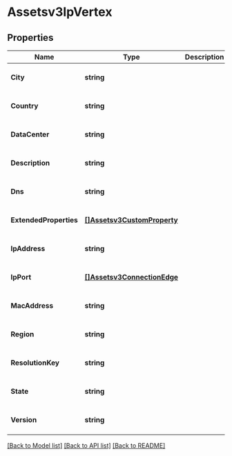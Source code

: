 # Assetsv3IpVertex

## Properties
Name | Type | Description | Notes
------------ | ------------- | ------------- | -------------
**City** | **string** |  | [optional] [default to null]
**Country** | **string** |  | [optional] [default to null]
**DataCenter** | **string** |  | [optional] [default to null]
**Description** | **string** |  | [optional] [default to null]
**Dns** | **string** |  | [optional] [default to null]
**ExtendedProperties** | [**[]Assetsv3CustomProperty**](assetsv3CustomProperty.md) |  | [optional] [default to null]
**IpAddress** | **string** |  | [optional] [default to null]
**IpPort** | [**[]Assetsv3ConnectionEdge**](assetsv3ConnectionEdge.md) |  | [optional] [default to null]
**MacAddress** | **string** |  | [optional] [default to null]
**Region** | **string** |  | [optional] [default to null]
**ResolutionKey** | **string** |  | [optional] [default to null]
**State** | **string** |  | [optional] [default to null]
**Version** | **string** |  | [optional] [default to null]

[[Back to Model list]](../README.md#documentation-for-models) [[Back to API list]](../README.md#documentation-for-api-endpoints) [[Back to README]](../README.md)

